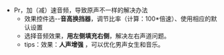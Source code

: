 - Pr，加（减）速音频，导致原声不一样的解决办法
  - 效果控件选--**音高换挡器**，调节比率（计算：100*倍速）、使用相应的默认设置
  - 选择音频效果，**用左侧填充右侧**，解决左右声道问题。
  - tips：效果：**人声增强** ，可以优化男声女生和音乐。

